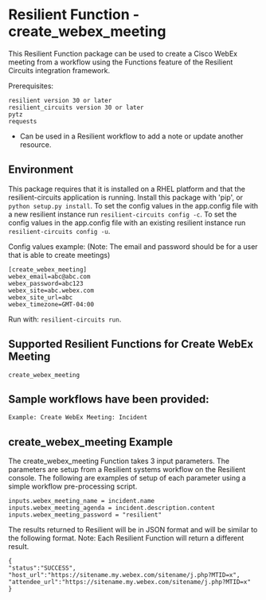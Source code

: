 # Resilient Function - create_webex_meeting

This Resilient Function package can be used to create a Cisco WebEx meeting from a workflow using the Functions feature of the Resilient Circuits integration framework.

Prerequisites:
```
resilient version 30 or later
resilient_circuits version 30 or later
pytz
requests
```
* Can be used in a Resilient workflow to add a note or update another resource.

## Environment

This package requires that it is installed on a RHEL platform and that the resilient-circuits application is running.
Install this package with 'pip', or `python setup.py install`.
To set the config values in the app.config file with a new resilient instance run `resilient-circuits config -c`.
To set the config values in the app.config file with an existing resilient instance run `resilient-circuits config -u`.

Config values example:
(Note: The email and password should be for a user that is able to create meetings)
```
[create_webex_meeting]
webex_email=abc@abc.com
webex_password=abc123
webex_site=abc.webex.com
webex_site_url=abc
webex_timezone=GMT-04:00
```

Run with: `resilient-circuits run`.

## Supported Resilient Functions for Create WebEx Meeting
```
create_webex_meeting
```
## Sample workflows have been provided:
```
Example: Create WebEx Meeting: Incident
```
## create_webex_meeting Example

The create_webex_meeting Function takes 3 input parameters. The parameters are setup from a Resilient systems workflow on the Resilient console.
The following are examples of setup of each parameter using a simple workflow pre-processing script.
```
inputs.webex_meeting_name = incident.name
inputs.webex_meeting_agenda = incident.description.content
inputs.webex_meeting_password = "resilient"
```
The results returned to Resilient will be in JSON format and will be similar to the following format.
Note: Each Resilient Function will return a different result.
```
{
"status":"SUCCESS",
"host_url":"https://sitename.my.webex.com/sitename/j.php?MTID=x",
"attendee_url":"https://sitename.my.webex.com/sitename/j.php?MTID=x"
}
```